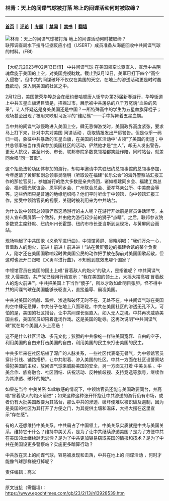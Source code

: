 ### 林青：天上的间谍气球被打落 地上的间谍活动何时被取缔？

---

#### [首页](../../../..?n13928539) &nbsp;|&nbsp; [评论](../../../../../epoch-comment?n13928539) &nbsp;|&nbsp; [专题](../../../../../epoch-special?n13928539) &nbsp;|&nbsp; [禁闻](../../../../../epoch-news?n13928539) &nbsp;|&nbsp; [禁书](../../../../../books?n13928539) &nbsp;|&nbsp; [翻墙](https://github.com/gfw-breaker/nogfw/blob/master/README.md?n13928539)


<div><img alt="林青：天上的间谍气球被打落 地上的间谍活动何时被取缔？" class="attachment-djy_600_400 size-djy_600_400 wp-post-image" src="https://i.epochtimes.com/assets/uploads/2023/02/id13928781-FBI2-.jpeg"/>
<div class="caption">
 联邦调查局水下搜寻证据反应小组（USERT）成员准备从海底回收中共间谍气球的材料。(FBI)
</div></div><hr/><div class="post_content" id="artbody" itemprop="articleBody">
 <!-- article content begin -->
 <p>
  【大纪元2023年02月13日讯】
  <ok href="https://www.epochtimes.com/gb/tag/%E4%B8%AD%E5%85%B1%E9%97%B4%E8%B0%8D%E6%B0%94%E7%90%83.html">
   中共间谍气球
  </ok>
  在美国领空长驱直入，宣示中共阴魂盘旋于美国的上空，对美国虎视眈眈。截止到2月12日，美军已打下四个“高空入侵物”。但中共的间谍破坏不仅仅在美国的天空，在地上的渗透活动更是时时蠢蠢欲动，深入到美国的社区之中。
 </p>
 <p>
  2月12日，美国繁荣华埠总会在纽约曼哈顿唐人街举办第25届新春游行，华埠街道上中共五星血旗满目皆是，招摇过市，展示被中共屠杀的八千万冤魂“血染的风采”，让人怀疑这是身处美国还是中国？一所特殊高中的学生为五星血旗穿棍子；现场甚至出现了被用来映射习近平的“维尼熊”——手中挥舞着五星血旗。
 </p>
 <p>
  当中共的间谍气球侵略进入美国上空，肆无忌惮游戈时，美国政界高度紧张，要求马上打下来，针对中共对美国
  <ok href="https://www.epochtimes.com/gb/tag/%E9%97%B4%E8%B0%8D%E6%B4%BB%E5%8A%A8.html">
   间谍活动
  </ok>
  、窃取情报发出严厉警告。但是似乎一码归一码，象征中共暴政的五星血旗，在美国的社区活动中“占领”了美国的街道；中共总领事被当作贵宾参加美国社区的活动，俨然他才是“主人”，却无人发出警告，更无人抗议，甚至州长、市长、联邦参院多数党领袖都笑脸作陪，同时站台，就差同台唱“同一首歌”。
 </p>
 <p>
  这个拒绝法轮功团体参加的游行，却每年邀请中共驻纽约总领事馆的总领事参加，今年邀请了黄屏和副总领事吴晓明（听取设在福建“长乐公会”的海外警察站汇报工作的那位官员）。参加游行的绝大多数是亲共侨团，诸如福建同乡会、福建工商总会、福州霞光联谊会、恩平同乡会、广州联合总会、至孝笃亲公所、中美商会等等。这些侨团只是普通的地缘组织吗？他们平时听命于中领馆，向中领馆汇报工作，接受中领馆官员的视察，关键时被利用来为中共站台。
 </p>
 <p>
  为什么说中领馆总领事俨然这场游行的主人呢？在游行开始前是官员讲话环节，主持人宣布黄屏第一个致辞，并由他为游行起步前的狮子“点睛”。之后，联邦参议院多数党主席舒默、纽约州州长霍楚、纽约市市长亚当斯到达现场，与黄屏同台而站。
 </p>
 <p>
  现场响起了中共国歌《义勇军进行曲》，中领馆黄屏、吴晓明唱：“我们万众一心，冒着敌人的炮火，前进！前进！前进进！”站在黄屏旁边的福建会馆的某个负责人，刚才还在美国国歌响起时做美国公民的动作把手放在胸前对美国国歌起敬，但这时也张开口跟唱《义勇军进行曲》，不知他到底效忠哪个国家？
 </p>
 <p>
  中领馆官员在美国的国土上唱“冒着敌人的炮火”的敌人，是指谁呢？
  <ok href="https://www.epochtimes.com/gb/tag/%E4%B8%AD%E5%85%B1%E9%97%B4%E8%B0%8D%E6%B0%94%E7%90%83.html">
   中共间谍气球
  </ok>
  入侵美国，共产党已经用行动宣示：“我在美国的领土上，大摇大摆高唱‘冒着敌人的炮火前进’”。中共把美国上下当作“傻子”，所以才敢如此明目张胆。怪不得中共的间谍气球在美国能够长驱直入，直接羞辱、霸凌美国。
 </p>
 <p>
  中共对美国的凯觎、监控、渗透和破坏无时不在、无处不在。中共间谍气球在美国的空中肆无忌惮，中共分子在地上八面玲珑。中共在美国社区的渗透无孔不入。可怕的是，美国的社区搭台，让中共间谍长驱直入，如入无人之境。中共再次威胁美国主权，美国官员却陪着逢场作戏。这是美国的耻辱。这再次说明“中共间谍气球”就在每个美国人头上高悬！
 </p>
 <p>
  这不是什么社区活动、多元文化；狡猾的中共像蛇一样钻美国宽容、自由的空子，利用美国的自由来打击美国的自由，利用美国的民主来打击美国的民主。
 </p>
 <p>
  中共多年来在社区培植了深广的人脉关系，一些社区代表毫无骨气，为中领馆官员穿针引线、铺路搭桥，让中共附着、渗入美国的社区。中共一方面在社区设警察站侵犯美国的主权，放间谍气球来威胁美国的安全，另一方面又打着
  <ok href="https://www.epochtimes.com/gb/tag/%E4%B8%AD%E7%BE%8E%E5%85%B3%E7%B3%BB.html">
   中美关系
  </ok>
  、中美合作、族裔融合、社区团结、庆祝活动、反种族歧视、支持竞选等旗号，继续作为其渗透、破坏的掩护。
 </p>
 <p>
  如果在当今
  <ok href="https://www.epochtimes.com/gb/tag/%E4%B8%AD%E7%BE%8E%E5%85%B3%E7%B3%BB.html">
   中美关系
  </ok>
  如此敏感的情况下，中领馆官员还能与美国政要同台，并高唱“冒着敌人的炮火前进”；如果这种这种张开怀抱让中共渗透的游行仍有市场，或者仍有大批美国政要为其站台，那么中共的渗透、破坏便难以被识破及遏制，因为是美国的社区为其打开了方便之门，为其提供土壤和温床，大摇大摆在这里宣示“存在感”。
 </p>
 <p>
  有的人还想维持中美关系。中共霸占了中国领土，中美关系实质就是中共与美国关系，维持它干什么？维持中美关系，是为了让中共继续渗透美国？是为了方便中共在美国领土继续肆无忌惮？是为了中共更加容易窃取美国的情报和技术？是为了中共在美国设更多警察站？实施更多暗算行动？
 </p>
 <p>
  中共放在天上的间谍气球，容易被发现和击落，中共在地上的
  <ok href="https://www.epochtimes.com/gb/tag/%E9%97%B4%E8%B0%8D%E6%B4%BB%E5%8A%A8.html">
   间谍活动
  </ok>
  ，何时才能像气球那样被打掉呢？
 </p>
 <p>
  责任编辑：高义
 </p>
 <!-- article content end -->
 <div id="below_article_ad">
 </div>
</div>


---

原文链接（需翻墙）：https://www.epochtimes.com/gb/23/2/13/n13928539.htm